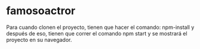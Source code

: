 # famosoactror
Para cuando clonen el proyecto, tienen que hacer el comando: npm-install y después de eso, tienen que correr el comando npm start y se mostrará el proyecto en su navegador.
